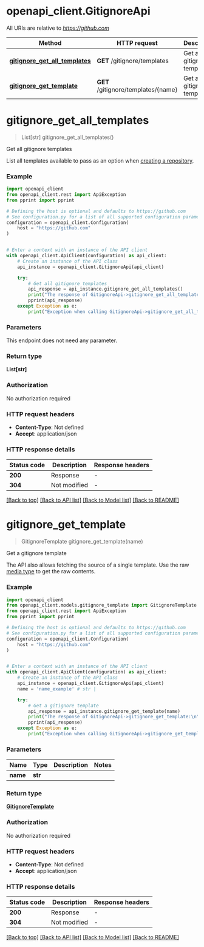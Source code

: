 # openapi_client.GitignoreApi

All URIs are relative to *https://github.com*

Method | HTTP request | Description
------------- | ------------- | -------------
[**gitignore_get_all_templates**](GitignoreApi.md#gitignore_get_all_templates) | **GET** /gitignore/templates | Get all gitignore templates
[**gitignore_get_template**](GitignoreApi.md#gitignore_get_template) | **GET** /gitignore/templates/{name} | Get a gitignore template


# **gitignore_get_all_templates**
> List[str] gitignore_get_all_templates()

Get all gitignore templates

List all templates available to pass as an option when [creating a repository](https://docs.github.com/enterprise-server@3.4/rest/reference/repos#create-a-repository-for-the-authenticated-user).

### Example


```python
import openapi_client
from openapi_client.rest import ApiException
from pprint import pprint

# Defining the host is optional and defaults to https://github.com
# See configuration.py for a list of all supported configuration parameters.
configuration = openapi_client.Configuration(
    host = "https://github.com"
)


# Enter a context with an instance of the API client
with openapi_client.ApiClient(configuration) as api_client:
    # Create an instance of the API class
    api_instance = openapi_client.GitignoreApi(api_client)

    try:
        # Get all gitignore templates
        api_response = api_instance.gitignore_get_all_templates()
        print("The response of GitignoreApi->gitignore_get_all_templates:\n")
        pprint(api_response)
    except Exception as e:
        print("Exception when calling GitignoreApi->gitignore_get_all_templates: %s\n" % e)
```



### Parameters

This endpoint does not need any parameter.

### Return type

**List[str]**

### Authorization

No authorization required

### HTTP request headers

 - **Content-Type**: Not defined
 - **Accept**: application/json

### HTTP response details

| Status code | Description | Response headers |
|-------------|-------------|------------------|
**200** | Response |  -  |
**304** | Not modified |  -  |

[[Back to top]](#) [[Back to API list]](../README.md#documentation-for-api-endpoints) [[Back to Model list]](../README.md#documentation-for-models) [[Back to README]](../README.md)

# **gitignore_get_template**
> GitignoreTemplate gitignore_get_template(name)

Get a gitignore template

The API also allows fetching the source of a single template. Use the raw [media type](https://docs.github.com/enterprise-server@3.4/rest/overview/media-types/) to get the raw contents.

### Example


```python
import openapi_client
from openapi_client.models.gitignore_template import GitignoreTemplate
from openapi_client.rest import ApiException
from pprint import pprint

# Defining the host is optional and defaults to https://github.com
# See configuration.py for a list of all supported configuration parameters.
configuration = openapi_client.Configuration(
    host = "https://github.com"
)


# Enter a context with an instance of the API client
with openapi_client.ApiClient(configuration) as api_client:
    # Create an instance of the API class
    api_instance = openapi_client.GitignoreApi(api_client)
    name = 'name_example' # str | 

    try:
        # Get a gitignore template
        api_response = api_instance.gitignore_get_template(name)
        print("The response of GitignoreApi->gitignore_get_template:\n")
        pprint(api_response)
    except Exception as e:
        print("Exception when calling GitignoreApi->gitignore_get_template: %s\n" % e)
```



### Parameters


Name | Type | Description  | Notes
------------- | ------------- | ------------- | -------------
 **name** | **str**|  | 

### Return type

[**GitignoreTemplate**](GitignoreTemplate.md)

### Authorization

No authorization required

### HTTP request headers

 - **Content-Type**: Not defined
 - **Accept**: application/json

### HTTP response details

| Status code | Description | Response headers |
|-------------|-------------|------------------|
**200** | Response |  -  |
**304** | Not modified |  -  |

[[Back to top]](#) [[Back to API list]](../README.md#documentation-for-api-endpoints) [[Back to Model list]](../README.md#documentation-for-models) [[Back to README]](../README.md)

